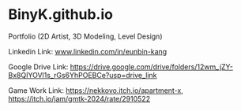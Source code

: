 # BinyK.github.io

Portfolio (2D Artist, 3D Modeling, Level Design)

Linkedin Link: www.linkedin.com/in/eunbin-kang

Google Drive Link: https://drive.google.com/drive/folders/12wm_jZY-Bx8QIYOVl1s_rGs6YhPOEBCe?usp=drive_link

Game Work Link: https://nekkovo.itch.io/apartment-x, 
                https://itch.io/jam/gmtk-2024/rate/2910522
               
